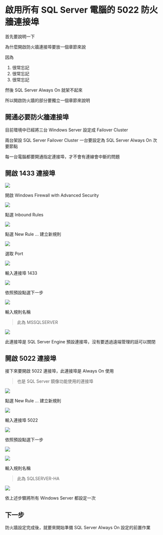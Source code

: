 # 啟用所有 SQL Server 電腦的 5022 防火牆連接埠

首先要說明一下

為什麼開啟防火牆連接埠要放一個章節來說

因為

1. 很常忘記
2. 很常忘記
3. 很常忘記

然後 SQL Server Always On 就架不起來

所以開啟防火牆的部分要獨立一個章節來說明

## 開通必要防火牆連接埠

目前環境中已經將三台 Windows Server 設定成 Failover Cluster

兩台架設 SQL Server Failover Cluster 一台要設定為 SQL Server Always On 次要節點

每一台電腦都要開通指定連接埠，才不會有連線會中斷的問題

## 開啟 1433 連接埠

![](https://raw.githubusercontent.com/txstudio/2020-12th-ironman/master/images/25/screenshot-01-a.png)

開啟 Windows Firewall with Advanced Security

![](https://raw.githubusercontent.com/txstudio/2020-12th-ironman/master/images/25/screenshot-02.png)

點選 Inbound Rules

![](https://raw.githubusercontent.com/txstudio/2020-12th-ironman/master/images/25/screenshot-03.png)

點選 New Rule ... 建立新規則

![](https://raw.githubusercontent.com/txstudio/2020-12th-ironman/master/images/25/screenshot-04.png)

選取 Port

![](https://raw.githubusercontent.com/txstudio/2020-12th-ironman/master/images/25/screenshot-05.png)

輸入連接埠 1433

![](https://raw.githubusercontent.com/txstudio/2020-12th-ironman/master/images/25/screenshot-06.png)

依照預設點選下一步

![](https://raw.githubusercontent.com/txstudio/2020-12th-ironman/master/images/25/screenshot-07.png)

輸入規則名稱

> 此為 MSSQLSERVER

![](https://raw.githubusercontent.com/txstudio/2020-12th-ironman/master/images/25/screenshot-08.png)

此連接埠是 SQL Server Engine 預設連接埠，沒有要透過遠端管理的話可以關閉

## 開啟 5022 連接埠

接下來要開啟 5022 連接埠，此連接埠是 Always On 使用

> 也是 SQL Server 鏡像功能使用的連接埠

![](https://raw.githubusercontent.com/txstudio/2020-12th-ironman/master/images/25/screenshot-09.png)

點選 New Rule ... 建立新規則

![](https://raw.githubusercontent.com/txstudio/2020-12th-ironman/master/images/25/screenshot-10.png)

輸入連接埠 5022

![](https://raw.githubusercontent.com/txstudio/2020-12th-ironman/master/images/25/screenshot-11.png)

依照預設點選下一步

![](https://raw.githubusercontent.com/txstudio/2020-12th-ironman/master/images/25/screenshot-12.png)

![](https://raw.githubusercontent.com/txstudio/2020-12th-ironman/master/images/25/screenshot-13.png)

輸入規則名稱

> 此為 SQLSERVER-HA

![](https://raw.githubusercontent.com/txstudio/2020-12th-ironman/master/images/25/screenshot-14.png)

依上述步驟將所有 Windows Server 都設定一次

## 下一步

防火牆設定完成後，就要來開始準備 SQL Server Always On 設定的前置作業



